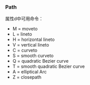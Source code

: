 
### Path

属性d中可用命令：

- M = moveto
- L = lineto
- H = horizontal lineto
- V = vertical lineto
- C = curveto
- S = smooth curveto
- Q = quadratic Bezier curve
- T = smooth quadratic Bezier curve
- A = elliptical Arc
- Z = closepath
